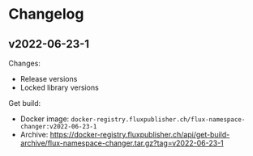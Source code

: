 # Changelog

## v2022-06-23-1

Changes:

- Release versions
- Locked library versions

Get build:

- Docker image: `docker-registry.fluxpublisher.ch/flux-namespace-changer:v2022-06-23-1`
- Archive: https://docker-registry.fluxpublisher.ch/api/get-build-archive/flux-namespace-changer.tar.gz?tag=v2022-06-23-1
